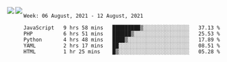 <a href="https://github.com/anuraghazra/github-readme-stats">
  <img align="left" src="https://github-readme-stats.vercel.app/api?username=Tanesan&count_private=true&show_icons=true" />
</a>
<a href="https://github.com/anuraghazra/github-readme-stats">
  <img align="left" src="https://github-readme-stats.vercel.app/api/top-langs/?username=Tanesan" />
</a>

<!--START_SECTION:waka-->
```text
Week: 06 August, 2021 - 12 August, 2021

JavaScript   9 hrs 58 mins   █████████▒░░░░░░░░░░░░░░░   37.13 % 
PHP          6 hrs 51 mins   ██████▒░░░░░░░░░░░░░░░░░░   25.53 % 
Python       4 hrs 48 mins   ████▒░░░░░░░░░░░░░░░░░░░░   17.89 % 
YAML         2 hrs 17 mins   ██░░░░░░░░░░░░░░░░░░░░░░░   08.51 % 
HTML         1 hr 25 mins    █▒░░░░░░░░░░░░░░░░░░░░░░░   05.28 % 
```
<!--END_SECTION:waka-->
